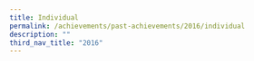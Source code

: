 ```yaml
---
title: Individual
permalink: /achievements/past-achievements/2016/individual
description: ""
third_nav_title: "2016"
---
```

